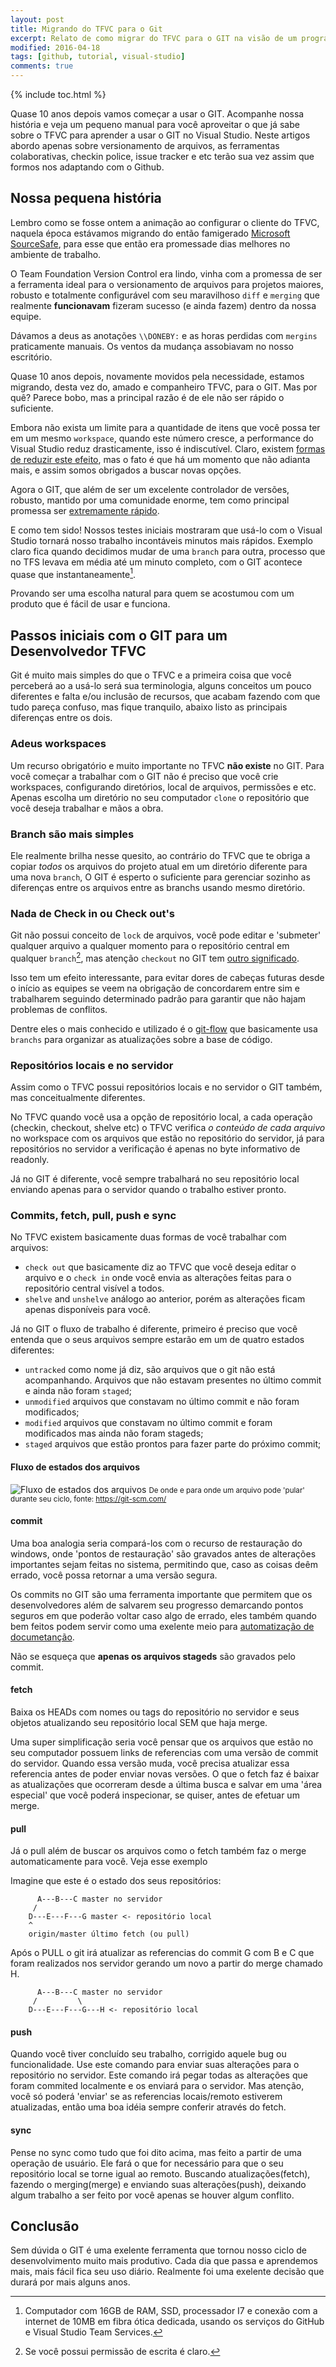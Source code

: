 ```yaml
---
layout: post
title: Migrando do TFVC para o Git
excerpt: Relato de como migrar do TFVC para o GIT na visão de um programador .NET
modified: 2016-04-18
tags: [github, tutorial, visual-studio]
comments: true
---
```

{% include toc.html %}

Quase 10 anos depois vamos começar a usar o GIT. Acompanhe nossa história e veja um pequeno manual para você aproveitar o que já sabe sobre o TFVC para aprender a usar o GIT no Visual Studio. Neste artigos abordo apenas sobre versionamento de arquivos, as ferramentas colaborativas, checkin police, issue tracker e etc terão sua vez assim que formos nos adaptando com o Github.

## Nossa pequena história

Lembro como se fosse ontem a animação ao configurar o cliente do TFVC, naquela época estávamos migrando do então famigerado [Microsoft SourceSafe](https://msdn.microsoft.com/pt-br/library/3h0544kx%28v%3Dvs.80%29.aspx), para esse que então era promessade dias melhores no ambiente de trabalho.

O Team Foundation Version Control era lindo, vinha com a promessa de ser a ferramenta ideal para o versionamento de arquivos para projetos maiores, robusto e totalmente configurável com seu maravilhoso `diff` e `merging` que realmente **funcionavam** fizeram sucesso (e ainda fazem) dentro da nossa equipe. 

Dávamos a deus as anotações `\\DONEBY:` e as horas perdidas com `mergins` praticamente manuais. Os ventos da mudança assobiavam no nosso escritório. 

Quase 10 anos depois, novamente movidos pela necessidade, estamos migrando, desta vez do, amado e companheiro TFVC, para o GIT. Mas por quê? Parece bobo, mas a principal razão é de ele não ser rápido o suficiente.

Embora não exista um limite para a quantidade de itens que você possa ter em um mesmo `workspace`, quando este número cresce, a performance do Visual Studio reduz drasticamente, isso é indiscutível. Claro, existem [formas de reduzir este efeito](http://stackoverflow.com/questions/28022712/visual-studio-2013-tfs-slow), mas o fato é que há um momento que não adianta mais, e assim somos obrigados a buscar novas opções.

Agora o GIT, que além de ser um excelente controlador de versões, robusto, mantido por uma comunidade enorme, tem como principal promessa ser [extremamente rápido](https://git-scm.com/about/small-and-fast).

E como tem sido! Nossos testes iniciais mostraram que usá-lo com o Visual Studio tornará nosso trabalho incontáveis minutos mais rápidos. Exemplo claro fica quando decidimos mudar de uma `branch` para outra, processo que no TFS levava em média até um minuto completo, com o GIT acontece quase que instantaneamente[^1]. 

Provando ser uma escolha natural para quem se acostumou com um produto que é fácil de usar e funciona.

## Passos iniciais com o GIT para um Desenvolvedor TFVC

Git é muito mais simples do que o TFVC e a primeira coisa que você perceberá ao a usá-lo 
será sua terminologia, alguns conceitos um pouco diferentes e falta e/ou inclusão de recursos, que acabam fazendo com que tudo pareça confuso, mas fique tranquilo, abaixo listo as principais diferenças entre os dois.

### Adeus workspaces

Um recurso obrigatório e muito importante no TFVC **não existe** no GIT. Para você começar a trabalhar com o GIT não é preciso que você crie workspaces, configurando diretórios, local de arquivos, permissões e etc. Apenas escolha um diretório no seu computador `clone` o repositório que você deseja trabalhar e mãos a obra.

### Branch são mais simples

Ele realmente brilha nesse quesito, ao contrário do TFVC que te obriga a copiar *todos* os arquivos do projeto atual em um diretório diferente para uma nova `branch`, O GIT é esperto o suficiente para gerenciar sozinho as diferenças entre os arquivos entre as branchs usando mesmo diretório. 

### Nada de Check in ou Check out's

Git não possui conceito de `lock` de arquivos, você pode editar e 'submeter' qualquer arquivo a qualquer momento para o repositório central em qualquer `branch`[^2], mas atenção `checkout` no GIT tem [outro significado](https://git-scm.com/docs/git-checkout).

Isso tem um efeito interessante, para evitar dores de cabeças futuras desde o início as equipes se veem na obrigação de concordarem entre sim e trabalharem seguindo determinado padrão para garantir que não hajam problemas de conflitos. 

Dentre eles o mais conhecido e utilizado é o [git-flow](http://nvie.com/posts/a-successful-git-branching-model/) que basicamente usa `branchs` para organizar as atualizações sobre a base de código. 

### Repositórios locais e no servidor

Assim como o TFVC possui repositórios locais e no servidor o GIT também, mas conceitualmente diferentes. 

No TFVC quando você usa a opção de repositório local, a cada operação (checkin, checkout, shelve etc) o TFVC verifica *o conteúdo de cada arquivo* no workspace com os arquivos que estão no repositório do servidor, já para repositórios no servidor a verificação é apenas no byte informativo de readonly.

Já no GIT é diferente, você sempre trabalhará no seu repositório local enviando apenas para o servidor quando o trabalho estiver pronto.

### Commits, fetch, pull, push e sync

No TFVC existem basicamente duas formas de você trabalhar com arquivos:

 - `check out` que basicamente diz ao TFVC que você deseja editar o arquivo e o `check in` onde você envia as alterações feitas para o repositório central visível a todos.
 - `shelve` and `unshelve` análogo ao anterior, porém as alterações ficam apenas disponíveis para você.
   
Já no GIT o fluxo de trabalho é diferente, primeiro é preciso que você entenda que o seus arquivos sempre estarão em um de quatro estados diferentes:

 - `untracked` como nome já diz, são arquivos que o git não está acompanhando. Arquivos que não estavam presentes no último commit e ainda não foram `staged`;
 - `unmodified` arquivos que constavam no último commit e não foram modificados;
 - `modified` arquivos que constavam no último commit e foram modificados mas ainda não foram stageds;
 - `staged` arquivos que estão prontos para fazer parte do próximo commit;

#### Fluxo de estados dos arquivos
![Fluxo de estados dos arquivos](/images/lifecycle.png)
<small>De onde e para onde um arquivo pode 'pular' durante seu ciclo, fonte: https://git-scm.com/</small>

#### commit

Uma boa analogia seria compará-los com o recurso de restauração do windows, onde 'pontos de restauração' são gravados antes de alterações importantes sejam feitas no sistema, permitindo que, caso as coisas deêm errado, você possa retornar a uma versão segura. 

Os commits no GIT são uma ferramenta importante que permitem que os desenvolvedores além de salvarem seu progresso demarcando pontos seguros em que poderão voltar caso algo de errado, eles também quando bem feitos podem servir como uma exelente meio para [automatização de documetanção](https://github.com/angular/angular.js/blob/master/CONTRIBUTING.md#commit). 

Não se esqueça que **apenas os arquivos stageds** são gravados pelo commit.

#### fetch

Baixa os HEADs com nomes ou tags do repositório no servidor e seus objetos atualizando seu repositório local SEM que haja merge. 

Uma super simplificação seria você pensar que os arquivos que estão no seu computador possuem links de referencias com uma versão de commit do servidor. Quando essa versão muda, você precisa atualizar essa referencia antes de poder enviar novas versões. O que o fetch faz é baixar as atualizações que ocorreram desde a última busca e salvar em uma 'área especial' que você poderá inspecionar, se quiser, antes de efetuar um merge. 

#### pull

Já o pull além de buscar os arquivos como o fetch também faz o merge automaticamente para você. Veja esse exemplo

Imagine que este é o estado dos seus repositórios:

```
	  A---B---C master no servidor
	 /
    D---E---F---G master <- repositório local
	^
	origin/master último fetch (ou pull)
```

Após o PULL o git irá atualizar as referencias do commit G com B e C que foram realizados nos servidor gerando um novo a partir do merge chamado H.

```
	  A---B---C master no servidor
	 /         \
    D---E---F---G---H <- repositório local
```

#### push

Quando você tiver concluído seu trabalho, corrigido aquele bug ou funcionalidade. Use este comando para enviar suas alterações para o repositório no servidor. Este comando irá pegar todas as alterações que foram commited localmente e os enviará para o servidor. Mas atenção, você só poderá 'enviar' se as referencias locais/remoto estiverem atualizadas, então uma boa idéia sempre conferir através do fetch. 

#### sync

Pense no sync como tudo que foi dito acima, mas feito a partir de uma operação de usuário. Ele fará o que for necessário para que o seu repositório local se torne igual ao remoto. Buscando atualizações(fetch), fazendo o merging(merge) e enviando suas alterações(push), deixando algum trabalho a ser feito por você apenas se houver algum conflito. 

## Conclusão

Sem dúvida o GIT é uma exelente ferramenta que tornou nosso ciclo de desenvolvimento muito mais produtivo. Cada dia que passa e aprendemos mais, mais fácil fica seu uso diário. Realmente foi uma exelente decisão que durará por mais alguns anos. 



[^1]: Computador com 16GB de RAM, SSD, processador I7 e conexão com a internet de 10MB em fibra ótica dedicada, usando os serviços do GitHub e Visual Studio Team Services.

[^2]: Se você possui permissão de escrita é claro.
[^3]: shelve se refere a opção de você enviar alterações que só podem ser vistas por você no repositório central.


